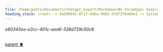```yaml
---
file: /home/pedro/Documents/chatgpt_export/Markdown/No ParamSpec Available.md
heading_stack: <root> -> dad99942-0f1f-4dba-9e02-2fd72f8a04e1 -> System -> 958b6e43-778f-4c79-88fc-d066a7cf90df -> System -> aaa2e994-c802-4cf3-842c-5533a1176f22 -> User -> 9f0c2854-2b94-4ff5-a675-13553ec0e0e8 -> Assistant -> 6c19a463-bae2-4a48-bdbc-85cc7cfd53bb -> Tool -> eb2cd2fb-58e5-459e-96e0-722fcd9c674f -> Assistant -> aaa292bc-ed3a-48ba-9c8e-2e8e7547b2ae -> User -> 60c029bf-2cb5-4845-8273-0b3ed78b13e8 -> Assistant -> aaa2874c-c2c4-425a-b2bf-4aad055089c3 -> User -> 76ce0814-52dd-400c-993b-cb1ca0f29863 -> Assistant -> 2a2229e8-9fb6-44d6-a5f1-34d925bbed85 -> Tool -> c18f6738-9091-40ca-833c-3aaa0e193e60 -> Assistant -> 21c42781-065c-4772-9c46-ffb387433ec9 -> Assistant -> aaa23e56-62bb-4050-aa00-a7c28fd14827 -> User -> 1131b2ec-ad6f-4b0f-8c2a-a584eaa695ce -> Assistant -> CIELAB -> CIE XYZ -> aaa293fd-2f16-4ef2-b0a1-456259823b50 -> User -> 0a42b66d-b93f-4522-95b3-f61f3dc0e695 -> Assistant -> dea296ac-6ae7-487a-b8b5-2cae906092ec -> Tool -> 4952cf67-eb49-4fab-af41-0d1be8ca665a -> Assistant -> aaa279b8-4797-4641-8eee-4f489a4e4d5b -> User -> aaa24466-7c1e-45ee-8858-48fb25dec843 -> User -> d094c262-9c72-42d1-87c3-39801d1e77d2 -> Assistant -> aaa2a396-d91d-4a09-b45f-9dd21d41a9a0 -> User -> 646ed682-3b4e-4645-9cf1-ab9aedc228c1 -> Assistant -> Installation -> Code Example -> aaa2b416-822c-44b4-a516-96fd56660e7d -> User -> 58273d21-3231-4a63-ae06-71ac9d69e3d9 -> Assistant -> aaa27fcd-a5a0-4c7d-8755-43e5e968d2a8 -> User -> 1e09afaa-2d87-47ab-960e-bb1edb5d6913 -> Assistant -> aaa2192f-cfa6-4654-8823-9253d29ffeaa -> User -> 41869692-504e-47db-8e62-fef73a04e662 -> Assistant -> 9374b3f7-9d6c-42ed-b260-9e3c3addd01c -> Tool -> b992dfa7-126d-4c80-a0e0-d4c0b70f4464 -> Assistant -> 78e6f98f-9d5e-4b01-a373-fe799c2f2cca -> Assistant -> aaa23bd2-1802-4f6c-a56e-254ca1b418ca -> User -> b9056303-45a1-4723-9888-afa1b3241536 -> Assistant -> ANSI Escape Codes for Cursor Control -> Cursor Positioning -> Cursor Visibility -> Save and Restore -> Scrolling -> Erasing -> Text Modification -> 8e2f2ee8-7c25-4fc1-ad89-0b4954d300d2 -> Assistant -> b72d7d44-517e-4406-9a6b-8af0a49a003b -> Tool -> 53de5447-9718-4734-a05d-339b2bbc98a3 -> Assistant -> aaa27869-259c-4ccd-8f2a-410d47b24443 -> User -> 9d7d3334-313a-49fa-ab6f-a4efd2466fa4 -> Assistant -> aaa2b07a-c7b1-4204-863d-5f7dae1391a4 -> User -> 8e5967c8-287c-4565-affa-fbea677488b4 -> Assistant -> aaa2b48a-dd6f-4a39-84e0-e9ff4a6860b3 -> User -> 048fc40f-ebb1-46aa-87b6-2f44cd942257 -> Assistant -> Tab Control -> Line and Box Drawing -> Cursor Styles -> Resetting -> Miscellaneous -> aaa2454f-f6f0-43e6-a2e3-7902325fcef6 -> User -> 4cf986d1-f2a2-46e8-ab24-4a5c42dee09d -> Assistant -> 5bfaff8f-9cd5-49ca-955c-33811074f64e -> Tool -> 9d0ad18c-bfff-478d-9a18-02a96df3a02d -> Assistant -> aaa21fb3-391e-4fa7-80c5-325d20462ccb -> User -> bb822c97-b31d-4ee9-8a31-8a433345f13e -> Assistant -> aaa214e6-b4cc-4308-8dd8-6cd025b4fa26 -> User -> e5977539-9732-438c-86e0-63fc718cea73 -> Assistant -> ANSI Escape Codes for Terminal Control and Cursor Manipulation -> Cursor Positioning -> Cursor Visibility -> Save and Restore -> Scrolling -> Erasing -> Text Modification -> Tab Control -> Line and Box Drawing -> Cursor Styles -> Resetting -> Miscellaneous -> Text Attributes -> Terminal Window -> aaa29c25-3733-4403-bed0-3fe153218dc7 -> User -> eb08d42f-1f49-4646-83e3-f26820c2ad91 -> Assistant -> 1e5b1e7f-fc6a-4128-a145-a6a4fe23e68c -> Tool -> 05c0ff7b-9869-4c08-b59f-c5d1110a7532 -> Assistant -> 736a6783-2da8-4f1e-b60b-e32292384538 -> Assistant -> b52658ed-a5a7-488b-8855-98f9c6c76360 -> Tool -> a90694ec-9f96-4eea-8620-b30c35e79fd0 -> Assistant -> aaa23148-b3fd-452b-8667-344d410f0e02 -> User -> 510724bd-6b7d-40bc-9d54-9ab18624697b -> Assistant -> 41d7c93e-97f5-42c7-afeb-c40c2279659b -> Tool -> 3811e5de-dbdf-4771-90d6-5ad4dff47afb -> Assistant -> aaa228b8-9642-4edd-a108-3a193d825b1a -> User -> e60343ee-e2cc-401c-aea6-328d729c50c6
---
```

###### e60343ee-e2cc-401c-aea6-328d729c50c6
[parent ⬆️](#aaa228b8-9642-4edd-a108-3a193d825b1a)
